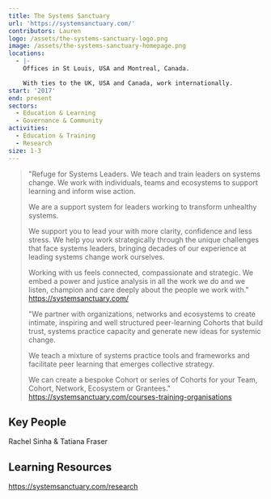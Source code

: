 ```yaml
---
title: The Systems Sanctuary
url: 'https://systemsanctuary.com/'
contributors: Lauren
logo: /assets/the-systems-sanctuary-logo.png
image: /assets/the-systems-sanctuary-homepage.png
locations:
  - |-
    Offices in St Louis, USA and Montreal, Canada. 

    With ties to the UK, USA and Canada, work internationally.
start: '2017'
end: present
sectors:
  - Education & Learning
  - Governance & Community
activities:
  - Education & Training
  - Research
size: 1-3
---
```

> "Refuge for Systems Leaders.
> We teach and train leaders on systems change. We work with individuals, teams and ecosystems to support learning and inform wise action.
> 
> We are a support system for leaders working to transform unhealthy systems.
> 
> We support you to lead your with more clarity, confidence and less stress. We help you work strategically through the unique challenges that face systems leaders, bringing decades of our experience at leading systems change work ourselves.
> 
> Working with us feels connected, compassionate and strategic. We embed a power and justice analysis in all the work we do and we listen, champion and care deeply about the people we work with."
> https://systemsanctuary.com/ 
> 
> "We partner with organizations, networks and ecosystems to create intimate, inspiring and well structured peer-learning Cohorts that build trust, systems practice capacity and generate new ideas for systemic change.
> 
> We teach a mixture of systems practice tools and frameworks and facilitate peer learning that emerges collective strategy.
> 
> We can create a bespoke Cohort or series of Cohorts for your Team, Cohort, Network, Ecosystem or Grantees."
> https://systemsanctuary.com/courses-training-organisations   

## Key People

Rachel Sinha & Tatiana Fraser

## Learning Resources

https://systemsanctuary.com/research
